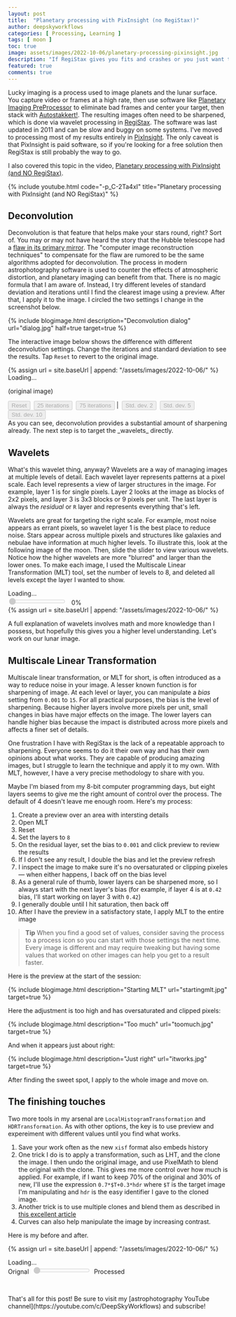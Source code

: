 ```yaml
---
layout: post
title:  "Planetary processing with PixInsight (no RegiStax!)"
author: deepskyworkflows
categories: [ Processing, Learning ]
tags: [ moon ]
toc: true
image: assets/images/2022-10-06/planetary-processing-pixinsight.jpg
description: "If RegiStax gives you fits and crashes or you just want to stick with one tool, let me show you how I process planets and lunar surfaces with PixInsight!"
featured: true
comments: true
---
```


Lucky imaging is a process used to image planets and the lunar surface. You capture video or frames at a high rate, then use software like [Planetary Imaging PreProcessor](https://sites.google.com/site/astropipp/) to eliminate bad frames and center your target, then stack with [Autostakkert!](http://www.autostakkert.com/). The resulting images often need to be sharpened, which is done via wavelet processing in [RegiStax](https://www.astronomie.be/registax/). The software was last updated in 2011 and can be slow and buggy on some systems. I've moved to processing most of my results entirely in [PixInsight](https://pixinsight.com/). The only caveat is that PixInsight is paid software, so if you're looking for a free solution then RegiStax is still probably the way to go.

I also covered this topic in the video, [Planetary processing with PixInsight (and NO RegiStax)](https://youtu.be/-p_C-2Ta4xI).

{% include youtube.html code="-p_C-2Ta4xI" title="Planetary processing with PixInsight (and NO RegiStax)" %}

## Deconvolution

Deconvolution is that feature that helps make your stars round, right? Sort of. You may or may not have heard the story that the Hubble telescope had a [flaw in its primary mirror](https://www.nasa.gov/content/hubbles-mirror-flaw). The "computer image reconstruction techniques" to compensate for the flaw are rumored to be the same algorithms adopted for deconvolution. The process in modern astrophotography software is used to counter the effects of atmospheric distortion, and planetary imaging can benefit from that. There is no magic formula that I am aware of. Instead, I try different leveles of standard deviation and iterations until I find the clearest image using a preview. After that, I apply it to the image. I circled the two settings I change in the screenshot below.

{% include blogimage.html description="Deconvolution dialog" url="dialog.jpg" half=true target=true %}

The interactive image below shows the difference with different deconvolution settings. Change the iterations and standard deviation to see the results. Tap `Reset` to revert to the original image.

<section markdown="0">
{% assign url = site.baseUrl | append: "/assets/images/2022-10-06/" %}
<div id="deconvolution">
    <div id="deconStatusDiv">Loading...</div>
    <p id="deconParameters">(original image)</p>
    <div>
        <button id="reset" disabled="disabled">Reset</button>&nbsp;
        <button id="iter25" disabled="disabled">25 iterations</button>&nbsp;
        <button id="iter75" disabled="disabled">75 iterations</button>&nbsp;|&nbsp;
        <button id="std2" disabled="disabled">Std. dev. 2</button>&nbsp;
        <button id="std5" disabled="disabled">Std. dev. 5</button>&nbsp;
        <button id="std10" disabled="disabled">Std. dev. 10</button>&nbsp;
    </div>
    <img id="deconImg"/>
</div>
<img id="decon0" style="display: none;" data-src="{{ url }}preview.jpg"/>   
<img id="decon1" style="display: none;" data-src="{{ url }}preview2_25.jpg"/>
<img id="decon2" style="display: none;" data-src="{{ url }}preview5_25.jpg"/>
<img id="decon3" style="display: none;" data-src="{{ url }}preview10_25.jpg"/>   
<img id="decon4" style="display: none;" data-src="{{ url }}preview2_75.jpg"/>
<img id="decon5" style="display: none;" data-src="{{ url }}preview5_75.jpg"/>
<img id="decon6" style="display: none;" data-src="{{ url }}preview10_75.jpg"/>
<script>
setTimeout(() => {    
    const controls = {
        status: document.getElementById("deconStatusDiv"),
        params: document.getElementById("deconParameters"),
        reset: document.getElementById("reset"),
        iter25: document.getElementById("iter25"),
        iter75: document.getElementById("iter75"),
        std2: document.getElementById("std2"),
        std5: document.getElementById("std5"),
        std10: document.getElementById("std10"),
        deconImg: document.getElementById("deconImg"),
        imageArray: []
    };    
    const state = { 
        loaded: 0, 
        reset: true,
        iterations: -1,
        stdDeviation: -1,
        map: () => {
            if (state.iterations === 25) {
                return state.stdDeviation === 2 ? controls.imageArray[1] :
                (state.stdDeviation === 5  ? controls.imageArray[2] 
                : controls.imageArray[3]);
            }            
            return state.stdDeviation === 2 ? controls.imageArray[4] :
                (state.stdDeviation === 5  ?controls.imageArray[5] 
                : controls.imageArray[6]);
        },            
        increment: () => {
            if (controls.deconImg.src) {} else {
                controls.deconImg.src = controls.imageArray[0].src;
            }
            state.loaded++;
            if (state.loaded === 7) {
                state.initialized();
            }          
        },
        enable: ctrlList => {
            if (ctrlList.length) {} else {
                ctrlList = [ctrlList];
            }
            for (let idx = 0; idx < ctrlList.length; idx += 1) {
                ctrlList[idx].disabled = false;
            }
        },
        disable: ctrlList => {
            if (ctrlList.length) {} else {
                ctrlList = [ctrlList];
            }
            for (let idx = 0; idx < ctrlList.length; idx += 1) {
                ctrlList[idx].disabled = true;
            }
        },
        initialized: () => {
            controls.status.innerText = "Use the buttons to configure deconvolution.";
            controls.reset.onclick = state.reset;
            controls.iter25.onclick = _ => state.iter(25);
            controls.iter75.onclick = _ => state.iter(75);
            controls.std2.onclick = _ => state.stddev(2);
            controls.std5.onclick = _ => state.stddev(5);
            controls.std10.onclick = _ => state.stddev(10);
            state.setImage();
        },
        reset: () => {
            state.iterations = state.stdDeviation = -1;
            state.setImage();
        },
        iter: i => {
            state.iterations = i;
            if (state.stdDeviation < 0) {
                state.stdDeviation = 10;
            }
            state.setImage();
        },
        stddev: sd => {
            state.stdDeviation = sd;
            if (state.iterations < 0) {
                state.iterations = 25;
            }
            state.setImage();
        },      
        setImage: () => {
            const btnstate = { enabled: [], disabled: [] };
            if (state.iterations < 0) {
                controls.params.innerText = "(original image)";
                btnstate.disabled.push(controls.reset);
                btnstate.enabled.push(controls.iter25);
                btnstate.enabled.push(controls.iter75);
                btnstate.enabled.push(controls.std2);
                btnstate.enabled.push(controls.std5);
                btnstate.enabled.push(controls.std10);
                controls.deconImg.src = controls.imageArray[0].src;
            }
            else {
                controls.params.innerText = `Std. Dev. ${state.stdDeviation} | Iterations ${state.iterations}`;
                btnstate.enabled.push(controls.reset);
                if (state.iterations === 25) {
                    btnstate.disabled.push(controls.iter25);
                    btnstate.enabled.push(controls.iter75);
                }
                else {
                    btnstate.enabled.push(controls.iter25);
                    btnstate.disabled.push(controls.iter75);
                }
                if (state.stdDeviation === 2) {
                    btnstate.disabled.push(controls.std2);
                    btnstate.enabled.push(controls.std5);
                    btnstate.enabled.push(controls.std10);
                } else {
                    if (state.stdDeviation == 5) {
                        btnstate.enabled.push(controls.std2);
                        btnstate.disabled.push(controls.std5);
                        btnstate.enabled.push(controls.std10);
                    } else {
                        btnstate.enabled.push(controls.std2);
                        btnstate.enabled.push(controls.std5);
                        btnstate.disabled.push(controls.std10);
                    }
                }
                const newImage = state.map();
                controls.deconImg.src = newImage.src;
            }
            state.enable(btnstate.enabled);
            state.disable(btnstate.disabled);
        }
    };    
    for (let idx = 0; idx < 7; idx+= 1) {
        const layer = document.getElementById(`decon${idx}`);
        layer.onload = state.increment;
        layer.src = layer.dataset.src;
        controls.imageArray.push(layer);
    }
}, 1);
</script>

</section>

<section markdown="1">
As you can see, deconvolution provides a substantial amount of sharpening already. The next step is to target the _wavelets_ directly.

## Wavelets

What's this wavelet thing, anyway? Wavelets are a way of managing images at multiple levels of detail. Each wavelet layer represents patterns at a pixel scale. Each level represents a view of larger structures in the image. For example, layer 1 is for single pixels. Layer 2 looks at the image as blocks of 2x2 pixels, and layer 3 is 3x3 blocks or 9 pixels per unit. The last layer is always the _residual_ or `R` layer and represents everything that's left.

Wavelets are great for targeting the right scale. For example, most noise appears as errant pixels, so wavelet layer 1 is the best place to reduce noise. Stars appear across multiple pixels and structures like galaxies and nebulae have information at much higher levels. To illustrate this, look at the following image of the moon. Then, slide the slider to view various wavelets. Notice how the higher wavelets are more "blurred" and larger than the lower ones. To make each image, I used the Multiscale Linear Transformation (MLT) tool, set the number of levels to 8, and deleted all levels except the layer I  wanted to show.
</section>

<section markdown="0">
<div id="wavelethost">
    <div id="statusDiv"><label for="waveletChooser">Loading...</label></div>
    <div>
        <input disabled="disabled" id="waveletChooser" type="range" min="0" max="9" value="0" step="1"/>
        &nbsp;
        <span id="currentWavelet">0%</span>
    <div>
    <img id="waveletImg"/>
</div>
{% assign url = site.baseUrl | append: "/assets/images/2022-10-06/" %}
<img id="wavelet0" style="display: none;" data-src="{{ url }}original.jpg"/>   
<img id="wavelet1" style="display: none;" data-src="{{ url }}wavelet1.jpg"/>
<img id="wavelet2" style="display: none;" data-src="{{ url }}wavelet2.jpg"/>
<img id="wavelet3" style="display: none;" data-src="{{ url }}wavelet3.jpg"/>
<img id="wavelet4" style="display: none;" data-src="{{ url }}wavelet4.jpg"/>
<img id="wavelet5" style="display: none;" data-src="{{ url }}wavelet5.jpg"/>
<img id="wavelet6" style="display: none;" data-src="{{ url }}wavelet6.jpg"/>
<img id="wavelet7" style="display: none;" data-src="{{ url }}wavelet7.jpg"/>
<img id="wavelet8" style="display: none;" data-src="{{ url }}wavelet8.jpg"/>
<img id="wavelet9" style="display: none;" data-src="{{ url }}waveletr.jpg"/>
<script>
setTimeout(() => {    
    const controls = {
        status: document.getElementById("statusDiv"),
        waveletChooser: document.getElementById("waveletChooser"),
        currentWavelet: document.getElementById("currentWavelet"),
        waveletImg: document.getElementById("waveletImg"),
        imageArray: []
    };    
    const state = { 
        loaded: 0, 
        current: 0,
        increment: () => {
            const pct = (state.loaded + 1)*10;
            controls.currentWavelet.innerText=`${pct}%`;
            if (controls.waveletImg.src) {} else {
                controls.waveletImg.src = controls.imageArray[0].src;
            }
            state.loaded++;
            if (state.loaded === 10) {
                state.initialized();
            }          
        },
        initialized: () => {
            controls.status.innerText = "Use the slider to explore the wavelet levels.";
            controls.currentWavelet.innerText="original";
            controls.waveletChooser.oninput = state.change;
            controls.waveletChooser.removeAttribute("disabled");            
        },
        change: () => {
            const idx = parseInt(controls.waveletChooser.value);
            controls.currentWavelet.innerText = `${idx == 0 ? 'original' : `Wavelet ${idx == 9 ? 'Residual' : idx}`}`;
            controls.waveletImg.src = controls.imageArray[idx].src;
        }
    };    
    for (let idx = 0; idx < 10; idx+= 1) {
        const layer = document.getElementById(`wavelet${(idx < 10) ? idx : 'R'}`);
        layer.onload = state.increment;
        layer.src = layer.dataset.src;
        controls.imageArray.push(layer);
    }
}, 1);
</script>

<section markdown="1">

A full explanation of wavelets involves math and more knowledge than I possess, but hopefully this gives you a higher level understanding. Let's work on our lunar image.

## Multiscale Linear Transformation

Multiscale linear transformation, or MLT for short, is often introduced as a way to reduce noise in your image. A lesser known function is for sharpening of image. At each level or layer, you can manipulate a _bias_ setting from `0.001` to `15`. For all practical purposes, the bias is the level of sharpening. Because higher layers involve more pixels per unit, small changes in bias have major effects on the image. The lower layers can handle higher bias because the impact is distributed across more pixels and affects a finer set of details.

One frustration I have with RegiStax is the lack of a repeatable approach to sharpening. Everyone seems to do it their own way and has their own opinions about what works. They are capable of producing amazing images, but I struggle to learn the technique and apply it to my own. With MLT, however, I have a very precise methodology to share with you.

Maybe I'm biased from my 8-bit computer programming days, but eight layers seems to give me the right amount of control over the process. The default of 4 doesn't leave me enough room. Here's my process:

1. Create a preview over an area with intersting details
1. Open MLT
1. Reset
1. Set the layers to `8`
1. On the residual layer, set the bias to `0.001` and click preview to review the results
1. If I don't see any result, I double the bias and let the preview refresh
1. I inspect the image to make sure it's no oversaturated or clipping pixeles &mdash; when either happens, I back off on the bias level
1. As a general rule of thumb, lower layers can be sharpened more, so I always start with the next layer's bias (for example, if layer 4 is at `0.42` bias, I'll start working on layer 3 with `0.42`)
1. I generally double until I hit saturation, then back off 
1. After I have the preview in a satisfactory state, I apply MLT to the entire image

> **Tip** When you find a good set of values, consider saving the process to a process icon so you can start with those settings the next time. Every image is different and may require tweaking but having some values that worked on other images can help you get to a result faster.

Here is the preview at the start of the session:

{% include blogimage.html description="Starting MLT" url="startingmlt.jpg" target=true %}

Here the adjustment is too high and has oversaturated and clipped pixels:

{% include blogimage.html description="Too much" url="toomuch.jpg" target=true %}

And when it appears just about right:

{% include blogimage.html description="Just right" url="itworks.jpg" target=true %}

After finding the sweet spot, I apply to the whole image and move on.

## The finishing touches

Two more tools in my arsenal are `LocalHistogramTransformation` and `HDRTransformation`. As with other options, the key is to use preview and expereiment with different values until you find what works.

1. Save your work often as the new `xisf` format also embeds history
1. One trick I do is to apply a transformation, such as LHT, and the clone the image. I then undo the original image, and use PixelMath to blend the original with the clone. This gives me more control over how much is applied. For example, if I want to keep 70% of the original and 30% of new, I'll use the expression `0.7*$T+0.3*hdr` where `$T` is the target image I'm manipulating and `hdr` is the easy identifier I gave to the cloned image.
1. Another trick is to use multiple clones and blend them as described in [this excellent article](https://www.chaoticnebula.com/pixinsight-hdr-multiscale-transform/)
1. Curves can also help manipulate the image by increasing contrast.

Here is my before and after.

</section>

{% assign url = site.baseUrl | append: "/assets/images/2022-10-06/" %}
<div id="finalImg">
    <div><label id="finalStatus" for="imageChooser">Loading...</label></div>
    <div>
        Orignal&nbsp;
        <input disabled="disabled" id="imageChooser" type="range" min="0" max="1000" value="1" step="1"/>
        &nbsp;Processed        
    <div>
    <img id="finalLoader" style="display: none;" data-src="{{ url }}finalimage.jpg"/>
    <img id="originalLoader" style="display: none;" data-src="{{ url }}initialimage.jpg"/>       
</div>
<script>
setTimeout(() => {    
    const controls = {
        status: document.getElementById("finalStatus"),
        imageChooser: document.getElementById("imageChooser"),
        originalLoader: document.getElementById("originalLoader"),
        finalLoader: document.getElementById("finalLoader")
    };    
    const state = { 
        loaded: 0, 
        current: 0,
        increment: () => {
            state.loaded++;
            if (state.loaded === 2) {
                state.initialized();
            }          
        },
        initialized: () => {
            controls.status.innerText = "Use the slider to compare images.";
            controls.imageChooser.oninput = state.change;
            controls.imageChooser.removeAttribute("disabled");            
            controls.finalLoader.style.display="inline";
            controls.finalLoader.style.position="absolute";
            controls.originalLoader.style.display="inline";
            controls.originalLoader.style.display="absolute";            
            state.change();
        },
        change: () => {
            const pct = Math.floor(100-(parseInt(controls.imageChooser.value)/10));
            if (pct == 100) {
                pct = 99;
            }
            const pctDbl = pct/100.0;
            controls.originalLoader.style.opacity=pctDbl;
            controls.originalLoader.style.filter = `alpha(opacity=${pct})`;
        }
    };
    controls.originalLoader.onload = state.increment;
    controls.originalLoader.src = controls.originalLoader.dataset.src;
    controls.finalLoader.onload = state.increment;
    controls.finalLoader.src = controls.finalLoader.dataset.src;
}, 1);
</script>
<div><p>&nbsp;</p></div>

<section markdown="1">
That's all for this post! Be sure to visit my [astrophotography YouTube channel](https://youtube.com/c/DeepSkyWorkflows) and subscribe!
</section>